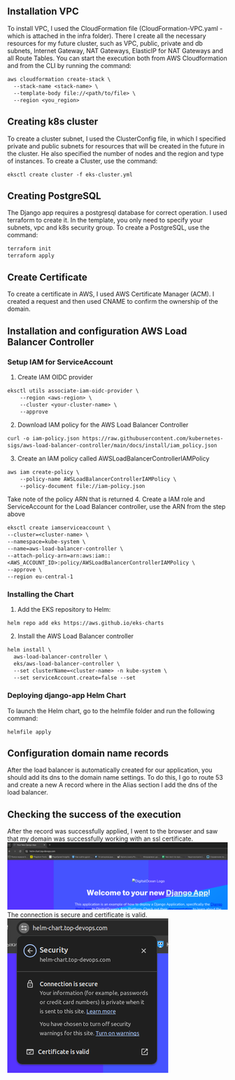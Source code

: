 ## Installation VPC 
To install VPC, I used the CloudFormation file (CloudFormation-VPC.yaml - which is attached in the infra folder). There I create all the necessary resources for my future cluster, such as VPC, public, private and db subnets, Internet Gateway, NAT Gateways, ElasticIP for NAT Gateways and all Route Tables. 
You can start the execution both from AWS Cloudformation and from the CLI by running the command:
```
aws cloudformation create-stack \
  --stack-name <stack-name> \
  --template-body file://<path/to/file> \
  --region <you_region>
```
## Creating k8s cluster
To create a cluster subnet, I used the ClusterConfig file, in which I specified private and public subnets for resources that will be created in the future in the cluster. He also specified the number of nodes and the region and type of instances.
To create a Cluster, use the command:
```
eksctl create cluster -f eks-cluster.yml 
```
## Creating PostgreSQL
The Django app requires a postgresql database for correct operation. I used terraform to create it. In the template, you only need to specify your subnets, vpc and k8s security group. 
To create a PostgreSQL, use the command:
```
terraform init
terraform apply
```

## Create Certificate
To create a certificate in AWS, I used AWS Certificate Manager (ACM). I created a request and then used CNAME to confirm the ownership of the domain.
## Installation and configuration AWS Load Balancer Controller
### Setup IAM for ServiceAccount
1. Create IAM OIDC provider
```
eksctl utils associate-iam-oidc-provider \
    --region <aws-region> \
    --cluster <your-cluster-name> \
    --approve
```
2. Download IAM policy for the AWS Load Balancer Controller
```
curl -o iam-policy.json https://raw.githubusercontent.com/kubernetes-sigs/aws-load-balancer-controller/main/docs/install/iam_policy.json
```
3. Create an IAM policy called AWSLoadBalancerControllerIAMPolicy
```
aws iam create-policy \
    --policy-name AWSLoadBalancerControllerIAMPolicy \
    --policy-document file://iam-policy.json
```
Take note of the policy ARN that is returned
4. Create a IAM role and ServiceAccount for the Load Balancer controller, use the ARN from the step above
```
eksctl create iamserviceaccount \
--cluster=<cluster-name> \
--namespace=kube-system \
--name=aws-load-balancer-controller \
--attach-policy-arn=arn:aws:iam::<AWS_ACCOUNT_ID>:policy/AWSLoadBalancerControllerIAMPolicy \
--approve \
--region eu-central-1
```
### Installing the Chart
1. Add the EKS repository to Helm:
```
helm repo add eks https://aws.github.io/eks-charts
```
2. Install the AWS Load Balancer controller
```
helm install \
  aws-load-balancer-controller \
  eks/aws-load-balancer-controller \
  --set clusterName=<cluster-name> -n kube-system \
  --set serviceAccount.create=false --set 

```

### Deploying django-app Helm Chart
To launch the Helm chart, go to the helmfile folder and run the following command:
```
helmfile apply
```
## Configuration domain name records
After the load balancer is automatically created for our application, you should add its dns to the domain name settings.
To do this, I go to route 53 and create a new A record where in the Alias section I add the dns of the load balancer.
## Checking the success of the execution
After the record was successfully applied, I went to the browser and saw that my domain was successfully working with an ssl certificate.
![SSL django](./img/ssl-django-app.png)
The connection is secure and certificate is valid.
![Secure](./img/secure.png)
